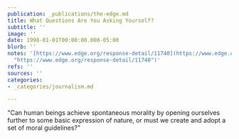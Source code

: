 ```yaml
---
publication: _publications/the-edge.md
title: What Questions Are You Asking Yourself?
subtitle: ''
image: ''
date: 1998-01-01T00:00:00.000-05:00
blurb: ''
notes: '[https://www.edge.org/response-detail/11740](https://www.edge.org/response-detail/11740
  "https://www.edge.org/response-detail/11740")'
refs: ''
sources: ''
categories:
- _categories/journalism.md

---
```

"Can human beings achieve spontaneous morality by opening ourselves further to some basic expression of nature, or must we create and adopt a set of moral guidelines?"